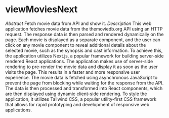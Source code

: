 # viewMoviesNext
*Abstract*
Fetch movie data from API and show it.
*Description*
This web application fetches movie data from the themoviedb.org API using an HTTP request. The response data is then parsed and rendered dynamically on the page. Each movie is displayed as a separate component, and the user can click on any movie component to reveal additional details about the selected movie, such as the synopsis and cast information.  To achieve this, the application utilizes Next.js, a popular framework for building server-side rendered React applications. The application makes use of server-side rendering to pre-render the movie data and display it as soon as the user visits the page. This results in a faster and more responsive user experience.  The movie data is fetched using asynchronous JavaScript to prevent the page from blocking while waiting for the response from the API. The data is then processed and transformed into React components, which are then displayed using dynamic client-side rendering.  To style the application, it utilizes Tailwind CSS, a popular utility-first CSS framework that allows for rapid prototyping and development of responsive web applications.
